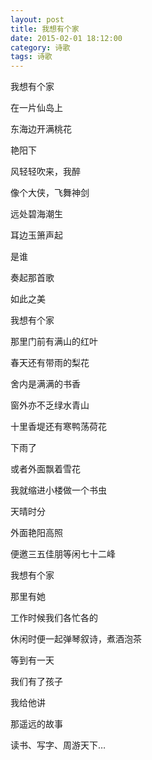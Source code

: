 ```yaml
---
layout: post
title: 我想有个家
date: 2015-02-01 18:12:00
category: 诗歌
tags: 诗歌
---
```



我想有个家

在一片仙岛上

东海边开满桃花

艳阳下

风轻轻吹来，我醉

像个大侠，飞舞神剑

远处碧海潮生

耳边玉箫声起

是谁

奏起那首歌

如此之美
<br />


我想有个家

那里门前有满山的红叶

春天还有带雨的梨花

舍内是满满的书香

窗外亦不乏绿水青山

十里香堤还有寒鸭荡荷花

下雨了

或者外面飘着雪花

我就缩进小楼做一个书虫

天晴时分

外面艳阳高照

便邀三五佳朋等闲七十二峰
<br />




我想有个家

那里有她

工作时候我们各忙各的

休闲时便一起弹琴叙诗，煮酒泡茶

等到有一天

我们有了孩子

我给他讲

那遥远的故事

读书、写字、周游天下…
